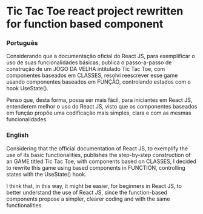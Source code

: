 # Tic Tac Toe react project rewritten for function based component

### Português

Considerando que a documentação oficial do React JS, para exemplificar o uso de suas funcionalidades básicas, publica o passo-a-passo de construção de um JOGO DA VELHA intitulado Tic Tac Toe, com componentes baseados em CLASSES, resolvi reescrever esse game usando componentes baseados em FUNÇÃO, controlando estados com o hook UseState().

Penso que, desta forma, possa ser mais fácil, para iniciantes em React JS, entenderem melhor o uso do React JS, visto que os componentes baseados em função propõe uma codificação mais simples, clara e com as mesmas funcionalidades.


### English

Considering that the official documentation of React JS, to exemplify the use of its basic functionalities, publishes the step-by-step construction of an GAME titled Tic Tac Toe, with components based on CLASSES, I decided to rewrite this game using based components in FUNCTION, controlling states with the UseState() hook.

I think that, in this way, it might be easier, for beginners in React JS, to better understand the use of React JS, since the function-based components propose a simpler, clearer coding and with the same functionalities.

